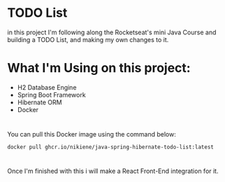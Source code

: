 # TODO List

in this project I'm following along the Rocketseat's mini Java Course and building a TODO List, and making my own changes to it.

#

# What I'm Using on this project:
 * H2 Database Engine
 * Spring Boot Framework
 * Hibernate ORM
 * Docker

#

You can pull this Docker image using the command below:
```
docker pull ghcr.io/nikiene/java-spring-hibernate-todo-list:latest
```

#

Once I'm finished with this i will make a React Front-End integration for it.

#
